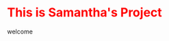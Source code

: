 <html>
  <div>
    <h1 style = "color: red;">This is Samantha's Project</h1>
    <p>welcome</p>
  </div>
</html>
